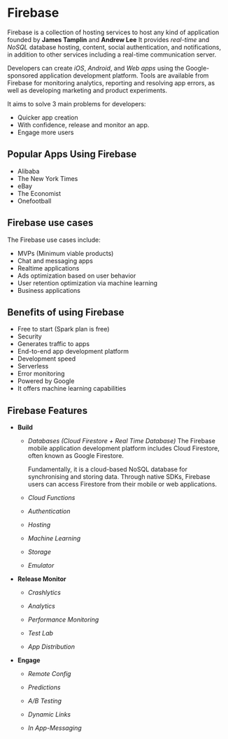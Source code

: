 # Firebase

Firebase is a collection of hosting services to host any kind of application founded by **James Tamplin**
and **Andrew Lee** It provides *real-time* and *NoSQL* database hosting, content, social authentication, and notifications, in addition to other services including a real-time communication server.

Developers can create *iOS*, *Android*, and *Web apps* using the Google-sponsored application development platform. Tools are available from Firebase for monitoring analytics, reporting and resolving app errors, as well as developing marketing and product experiments.

It aims to solve 3 main problems for developers:
- Quicker app creation
- With confidence, release and monitor an app.
- Engage more users

## Popular Apps Using Firebase
- Alibaba
- The New York Times
- eBay 
- The Economist
- Onefootball

## Firebase use cases
The Firebase use cases include:
- MVPs (Minimum viable products)
- Chat and messaging apps
- Realtime applications
- Ads optimization based on user behavior
- User retention optimization via machine learning
- Business applications

## Benefits of using Firebase
- Free to start (Spark plan is free)
- Security
- Generates traffic to apps
- End-to-end app development platform
- Development speed
- Serverless
- Error monitoring
- Powered by Google
- It offers machine learning capabilities

## Firebase Features

* __Build__
  * _Databases (Cloud Firestore + Real Time Database)_
    The Firebase mobile application development platform includes Cloud Firestore, often known as Google Firestore.

    Fundamentally, it is a cloud-based NoSQL database for synchronising and storing data. Through native SDKs, Firebase users can access Firestore from their mobile or web applications.
    
  * _Cloud Functions_

  * _Authentication_

  * _Hosting_

  * _Machine Learning_

  * _Storage_

  * _Emulator_

  
* __Release Monitor__
  * _Crashlytics_

  * _Analytics_

  * _Performance Monitoring_

  * _Test Lab_

  * _App Distribution_

  
* __Engage__
  * _Remote Config_
  
  * _Predictions_

  * _A/B Testing_

  * _Dynamic Links_

  * _In App-Messaging_

